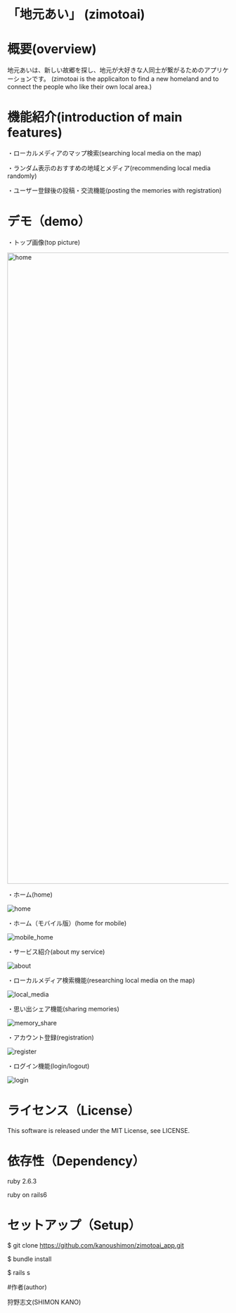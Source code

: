 「地元あい」
(zimotoai)
====

# 概要(overview)

地元あいは、新しい故郷を探し、地元が大好きな人同士が繋がるためのアプリケーションです。
(zimotoai is the applicaiton to find a new homeland and to connect the people who like their own local area.)


# 機能紹介(introduction of main features)

・ローカルメディアのマップ検索(searching local media on the map)

・ランダム表示のおすすめの地域とメディア(recommending local media randomly)

・ユーザー登録後の投稿・交流機能(posting the memories with registration)

# デモ（demo）

・トップ画像(top picture)

<img width="1436" alt="home" src="https://user-images.githubusercontent.com/71757537/103743476-8fc2c480-503f-11eb-8872-246d64640669.png">

・ホーム(home)

![home](https://user-images.githubusercontent.com/71757537/103742693-97ce3480-503e-11eb-8089-77cffe4edfca.gif)

・ホーム（モバイル版）(home for mobile)

![mobile_home](https://user-images.githubusercontent.com/71757537/103847603-06b19900-50e4-11eb-87ed-ec821c50864d.gif)

・サービス紹介(about my service)

![about](https://user-images.githubusercontent.com/71757537/103742857-cf3ce100-503e-11eb-9495-183a77ccb1c4.gif)

・ローカルメディア検索機能(researching local media on the map)

![local_media](https://user-images.githubusercontent.com/71757537/103742705-9d2b7f00-503e-11eb-821e-a83254452aaf.gif)

・思い出シェア機能(sharing memories)

![memory_share](https://user-images.githubusercontent.com/71757537/103742831-c6e4a600-503e-11eb-9246-8fd9672783e8.gif)

・アカウント登録(registration)

![register](https://user-images.githubusercontent.com/71757537/103742927-e380de00-503e-11eb-9e69-1272bb48dde5.gif)

・ログイン機能(login/logout)

![login](https://user-images.githubusercontent.com/71757537/103742974-ef6ca000-503e-11eb-84a4-313b4b6903c4.gif)


# ライセンス（License）
This software is released under the MIT License, see LICENSE.

# 依存性（Dependency）
ruby 2.6.3

ruby on rails6

# セットアップ（Setup）
$ git clone https://github.com/kanoushimon/zimotoai_app.git

$ bundle install

$ rails s

#作者(author)

狩野志文(SHIMON KANO)
